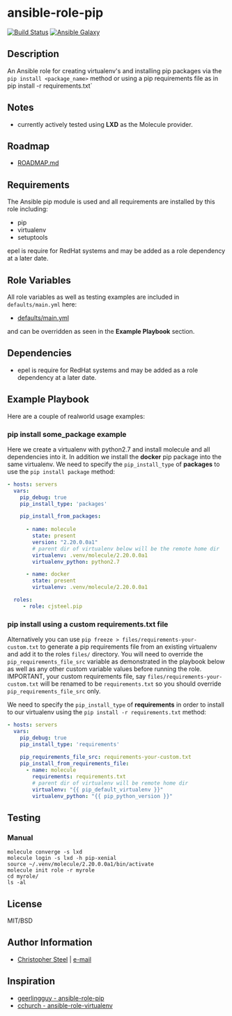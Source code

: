 # ansible-role-pip

[![Build Status](https://travis-ci.org/cjsteel/ansible-role-pip.svg?branch=master)](https://travis-ci.org/cjsteel/ansible-role-pip)
[![Ansible Galaxy](http://img.shields.io/badge/ansible--galaxy-pip-blue.svg)](https://galaxy.ansible.com/cjsteel/pip/)

## Description

An Ansible role for creating virtualenv's and installing pip packages via the `pip install <package_name>` method or using a pip requirements file as in pip install -r requirements.txt`

## Notes

* currently actively tested using **LXD** as the Molecule provider.

## Roadmap

* [ROADMAP.md](./ROADMAP.md)

Requirements
------------

The Ansible pip module is used and all requirements are installed by this role including:

* pip
* virtualenv
* setuptools

epel is require for RedHat systems and may be added as a role dependency at a later date.

Role Variables
--------------

All role variables as well as testing examples are included in `defaults/main.yml` here:

* [defaults/main.yml](defaults/main.yml)

and can be overridden as seen in the **Example Playbook** section.

Dependencies
------------

* epel is require for RedHat systems and may be added as a role dependency at a later date.

Example Playbook
----------------

Here are a couple of realworld usage examples:

### pip install some_package example

Here we create a virtualenv with python2.7 and install molecule and all dependencies into it. In addition we install the **docker** pip package into the same virtualenv. We need to specify the `pip_install_type` of **packages** to use the `pip install package` method:

```yaml
- hosts: servers
  vars:
    pip_debug: true
    pip_install_type: 'packages'

    pip_install_from_packages:
    
      - name: molecule
        state: present
        version: "2.20.0.0a1"
        # parent dir of virtualenv below will be the remote home dir
        virtualenv: .venv/molecule/2.20.0.0a1
        virtualenv_python: python2.7

      - name: docker
        state: present
        virtualenv: .venv/molecule/2.20.0.0a1

  roles:
     - role: cjsteel.pip
```

### pip install using a custom requirements.txt file

Alternatively you can use `pip freeze > files/requirements-your-custom.txt`  to generate a pip requirements file from an existing virtualenv and add it to the roles `files/` directory. You will need to override the `pip_requirements_file_src` variable as demonstrated in the playbook below as well as any other custom variable values before running the role. IMPORTANT, your custom requirements file, say `files/requirements-your-custom.txt` will be renamed to be `requirements.txt` so you should override `pip_requirements_file_src` only.

 We need to specify the `pip_install_type` of **requirements** in order to install to our virtualenv using the  `pip install -r requirements.txt` method:

```yaml
- hosts: servers
  vars:
    pip_debug: true
    pip_install_type: 'requirements'
    
    pip_requirements_file_src: requirements-your-custom.txt
    pip_install_from_requirements_file:
      - name: molecule
        requirements: requirements.txt
        # parent dir of virtualenv will be remote home dir
        virtualenv: "{{ pip_default_virtualenv }}"
        virtualenv_python: "{{ pip_python_version }}"

```

## Testing

### Manual

```shell
molecule converge -s lxd
molecule login -s lxd -h pip-xenial
source ~/.venv/molecule/2.20.0.0a1/bin/activate
molecule init role -r myrole
cd myrole/
ls -al
```



License
-------

MIT/BSD

Author Information
------------------

- [Christopher Steel](http://mcin-cnim.ca/) | [e-mail](mailto:christopher.steel@mcgill.ca)

Inspiration
-----------

* [geerlingguy - ansible-role-pip](https://github.com/geerlingguy/ansible-role-pip)
* [cchurch - ansible-role-virtualenv](https://github.com/cchurch/ansible-role-virtualenv/)
